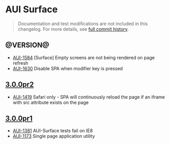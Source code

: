 # AUI Surface

> Documentation and test modifications are not included in this changelog. For more details, see [full commit history](https://github.com/liferay/alloy-ui/commits/master/src/aui-surface).

## @VERSION@

* [AUI-1584](https://issues.liferay.com/browse/AUI-1584) [Surface] Empty screens are not being rendered on page refresh
* [AUI-1630](https://issues.liferay.com/browse/AUI-1630) Disable SPA when modifier key is pressed

## [3.0.0pr2](https://github.com/liferay/alloy-ui/releases/tag/3.0.0pr2)

* [AUI-1419](https://issues.liferay.com/browse/AUI-1419) Safari only - SPA will continuously reload the page if an iframe with src attribute exists on the page

## [3.0.0pr1](https://github.com/liferay/alloy-ui/releases/tag/3.0.0pr1)

* [AUI-1381](https://issues.liferay.com/browse/AUI-1381) AUI-Surface tests fail on IE8
* [AUI-1173](https://issues.liferay.com/browse/AUI-1173) Single page application utility